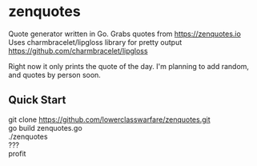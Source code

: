 # zenquotes
Quote generator written in Go. Grabs quotes from https://zenquotes.io \
Uses charmbracelet/lipgloss library for pretty output https://github.com/charmbracelet/lipgloss 

Right now it only prints the quote of the day. I'm planning to add random, and quotes by person soon.

## Quick Start

git clone https://github.com/lowerclasswarfare/zenquotes.git \
go build zenquotes.go \
./zenquotes \
??? \
profit
